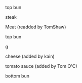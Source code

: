 <p>top bun</p>
<p>steak</p>
Meat (readded by TomShaw)
<p>top bun</p>g
<p>cheese (added by kain)</p>
<p>tomato sauce (added by Tom O'C)</p>
<p>bottom bun</p>